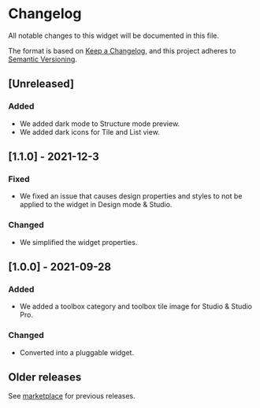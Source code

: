 # Changelog
All notable changes to this widget will be documented in this file.

The format is based on [Keep a Changelog](https://keepachangelog.com/en/1.0.0/), and this project adheres to [Semantic Versioning](https://semver.org/spec/v2.0.0.html).

## [Unreleased]

### Added
- We added dark mode to Structure mode preview.
- We added dark icons for Tile and List view.

## [1.1.0] - 2021-12-3

### Fixed
- We fixed an issue that causes design properties and styles to not be applied to the widget in Design mode & Studio.

### Changed
- We simplified the widget properties.

## [1.0.0] - 2021-09-28

### Added
- We added a toolbox category and toolbox tile image for Studio & Studio Pro.

### Changed
- Converted into a pluggable widget.

## Older releases
See [marketplace](https://marketplace.mendix.com/link/component/108261) for previous releases.
